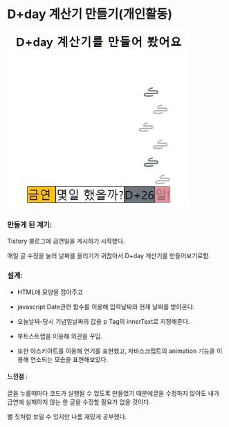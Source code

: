 # D+day 계산기 만들기(개인활동)

![](README_assets/2023-05-01-22-30-06-image.png)

### 만들게 된 계기:

Tistory 블로그에 금연일을 게시하기 시작했다.

매일 글 수정을 눌러 날짜를 올리기가 귀찮아서 D+day 계산기를 만들어보기로함.

### 설계:

- HTML에 모양을 잡아주고

- javascript Date관련 함수를 이용해 입력날짜와 현재 날짜를 받아온다.

- 오늘날짜-당시 기념일날짜의 값을  p Tag의 innerText로 지정해준다. 

- 부트스트랩을 이용해 외관을 꾸밈.

- 또한 아스키아트를 이용해 연기를 표현했고, 자바스크립트의 animation 기능을 이용해 연소되는 모습을 표현해보았다.

#### 느낀점 :

글을 누를때마다 코드가 실행될 수 있도록 만들었기 때문에글을 수정하지 않아도 내가 금연에 실패하지 않는 한 글을 수정할 필요가 없을 것이다.

뻘 짓처럼 보일 수 있지만 나름 재밌게 공부했다.  
